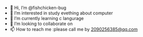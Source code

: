 - 👋 Hi, I’m @fishchicken-bug
- 👀 I’m interested in study evething about computer
- 🌱 I’m currently learning c langurage
- 💞️ I’m looking to collaborate on 
- 📫 How to reach me :please call me by 2090256385@qq.com

<!---
fishchicken-bug/fishchicken-bug is a ✨ special ✨ repository because its `README.md` (this file) appears on your GitHub profile.
You can click the Preview link to take a look at your changes.
--->
